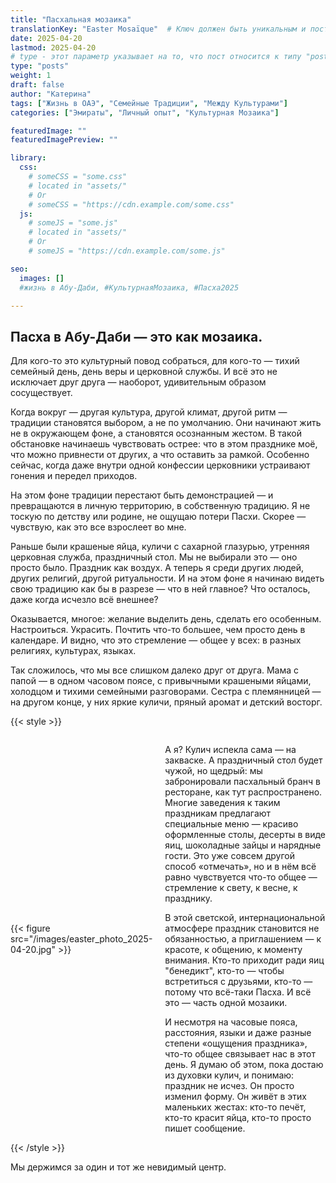 ```yaml
---
title: "Пасхальная мозаика"
translationKey: "Easter Mosaïque"  # Ключ должен быть уникальным и постоянным
date: 2025-04-20
lastmod: 2025-04-20
# type - этот параметр указывает на то, что пост относится к типу "post"
type: "posts"
weight: 1
draft: false
author: "Катерина"
tags: ["Жизнь в ОАЭ", "Семейные Традиции", "Между Культурами"]
categories: ["Эмираты", "Личный опыт", "Культурная Мозаика"]

featuredImage: ""
featuredImagePreview: ""

library:
  css:
    # someCSS = "some.css"
    # located in "assets/"
    # Or
    # someCSS = "https://cdn.example.com/some.css"
  js:
    # someJS = "some.js"
    # located in "assets/"
    # Or
    # someJS = "https://cdn.example.com/some.js"

seo:
  images: []
  #жизнь в Абу-Даби, #КультурнаяМозаика, #Пасха2025

---
```

## Пасха в Абу-Даби — это как мозаика.

Для кого-то это культурный повод собраться, для кого-то — тихий семейный день, день веры и церковной службы. И всё это не исключает друг друга — наоборот, удивительным образом сосуществует.

Когда вокруг — другая культура, другой климат, другой ритм — традиции становятся выбором, а не по умолчанию. Они начинают жить не в окружающем фоне, а становятся осознанным жестом. В такой обстановке начинаешь чувствовать острее: что в этом празднике моё, что можно привнести от других, а что оставить за рамкой. Особенно сейчас, когда даже внутри одной конфессии церковники устраивают гонения и передел приходов. 

На этом фоне традиции перестают быть демонстрацией — и превращаются в личную территорию, в собственную традицию. Я не тоскую по детству или родине, не ощущаю потери Пасхи. Скорее — чувствую, как это все взрослеет во мне.

Раньше были крашеные яйца, куличи с сахарной глазурью, утренняя церковная служба, праздничный стол. Мы не выбирали это — оно просто было. Праздник как воздух.
А теперь я среди других людей, других религий, другой ритуальности. И на этом фоне я начинаю видеть свою традицию как бы в разрезе — что в ней главное? Что осталось, даже когда исчезло всё внешнее?

Оказывается, многое: желание выделить день, сделать его особенным. Настроиться. Украсить. Почтить что-то большее, чем просто день в календаре. И видно, что это стремление — общее у всех: в разных религиях, культурах, языках.

Так сложилось, что мы все слишком далеко друг от друга. Мама с папой — в одном часовом поясе, с привычными крашеными яйцами, холодцом и тихими семейными разговорами. Сестра с племянницей — на другом конце, у них яркие куличи, пряный аромат и детский восторг.

{{< style >}}
<div style="display: flex; align-items: center;">
    <div style="flex: 0 0 45%;"> <!-- Обертка для изображения -->
        {{< figure src="/images/easter_photo_2025-04-20.jpg" >}}
    </div> <!-- Закрываю блок с изображением -->
    <div style="flex: 1; margin-left: 20px;"> <!-- Отступ справа от текста -->
        <p>А я? Кулич испекла сама — на закваске. А праздничный стол будет чужой, но щедрый: мы забронировали пасхальный бранч в ресторане, как тут распространено. Многие заведения к таким праздникам предлагают специальные меню — красиво оформленные столы, десерты в виде яиц, шоколадные зайцы и нарядные гости. Это уже совсем другой способ «отмечать», но и в нём всё равно чувствуется что-то общее — стремление к свету, к весне, к празднику.</p>
        <p>В этой светской, интернациональной атмосфере праздник становится не обязанностью, а приглашением — к красоте, к общению, к моменту внимания. Кто-то приходит ради яиц "бенедикт", кто-то — чтобы встретиться с друзьями, кто-то — потому что всё-таки Пасха. И всё это — часть одной мозаики.</p>
        <p>И несмотря на часовые пояса, расстояния, языки и даже разные степени «ощущения праздника», что-то общее связывает нас в этот день. Я думаю об этом, пока достаю из духовки кулич, и понимаю: праздник не исчез. Он просто изменил форму. Он живёт в этих маленьких жестах: кто-то печёт, кто-то красит яйца, кто-то просто пишет сообщение.</p>
    </div>
</div>
{{< /style >}}

Мы держимся за один и тот же невидимый центр.